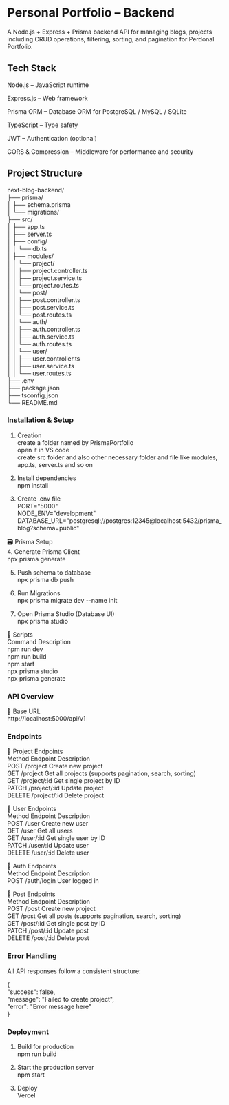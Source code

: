 # Personal Portfolio – Backend

A Node.js + Express + Prisma backend API for managing blogs, projects including CRUD operations, filtering, sorting, and pagination for Perdonal Portfolio.

## Tech Stack

Node.js – JavaScript runtime

Express.js – Web framework

Prisma ORM – Database ORM for PostgreSQL / MySQL / SQLite

TypeScript – Type safety

JWT – Authentication (optional)

CORS & Compression – Middleware for performance and security

## Project Structure
next-blog-backend/  
├── prisma/  
│   ├── schema.prisma  
│   └── migrations/  
├── src/  
│   ├── app.ts  
│   ├── server.ts  
│   ├── config/  
│   │   └── db.ts  
│   ├── modules/  
│   │   └── project/  
│   │       ├── project.controller.ts  
│   │       ├── project.service.ts  
│   │       └── project.routes.ts  
│   │   └── post/  
│   │       ├── post.controller.ts  
│   │       ├── post.service.ts  
│   │       └── post.routes.ts  
│   │   └── auth/  
│   │       ├── auth.controller.ts  
│   │       ├── auth.service.ts  
│   │       └── auth.routes.ts  
│   │   └── user/  
│   │       ├── user.controller.ts  
│   │       ├── user.service.ts  
│   │       └── user.routes.ts  
├── .env  
├── package.json  
├── tsconfig.json  
└── README.md  

### Installation & Setup  
1. Creation  
create a folder named by PrismaPortfolio    
open it in VS code  
create src folder and also other necessary folder and file like modules, app.ts, server.ts and so on  

2. Install dependencies  
npm install  

3. Create .env file  
PORT="5000"  
NODE_ENV="development"  
DATABASE_URL="postgresql://postgres:12345@localhost:5432/prisma_blog?schema=public"    

🗃️ Prisma Setup  
4. Generate Prisma Client  
npx prisma generate  

5. Push schema to database  
npx prisma db push  

6. Run Migrations  
npx prisma migrate dev --name init  

7. Open Prisma Studio (Database UI)  
npx prisma studio  

🧩 Scripts  
Command	Description    
npm run dev     	
npm run build    	
npm start    	
npx prisma studio    	
npx prisma generate    	
### API Overview  
🔹 Base URL  
http://localhost:5000/api/v1  

### Endpoints  
🔹 Project Endpoints  
Method	Endpoint	    Description  
POST	/project	    Create new project  
GET	    /project	    Get all projects (supports pagination, search, sorting)  
GET	    /project/:id	Get single project by ID  
PATCH	/project/:id	Update project  
DELETE	/project/:id	Delete project  

🔹 User Endpoints  
Method	Endpoint	Description  
POST	/user	    Create new user  
GET	    /user	    Get all users  
GET	    /user/:id	Get single user by ID  
PATCH	/user/:id	Update user  
DELETE	/user/:id	Delete user  

🔹 Auth Endpoints  
Method	Endpoint	Description  
POST	/auth/login	User logged in  

🔹 Post Endpoints  
Method	Endpoint	Description  
POST	/post	    Create new project  
GET	    /post	    Get all posts (supports pagination, search, sorting)  
GET	    /post/:id	Get single post by ID  
PATCH	/post/:id	Update post  
DELETE	/post/:id	Delete post  


### Error Handling  

All API responses follow a consistent structure:  

{  
  "success": false,  
  "message": "Failed to create project",  
  "error": "Error message here"  
}  

### Deployment  
1. Build for production  
    npm run build  

2. Start the production server  
    npm start  

3. Deploy  
    Vercel   